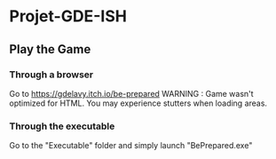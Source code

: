 # Projet-GDE-ISH

## Play the Game
### Through a browser
Go to https://gdelavy.itch.io/be-prepared
WARNING : Game wasn't optimized for HTML. You may experience stutters when loading areas.
### Through the executable
Go to the "Executable" folder and simply launch "BePrepared.exe"
